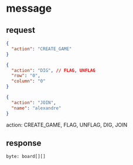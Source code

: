 # message

## request

```json
{
  "action": "CREATE_GAME"
}
```

```json
{
  "action": "DIG", // FLAG, UNFLAG
  "row": "0",
  "column": "0"
}
```

```json
{
  "action": "JOIN",
  "name": "alexandre"
}
```

action: CREATE_GAME, FLAG, UNFLAG, DIG, JOIN

## response

```
byte: board[][]

```
